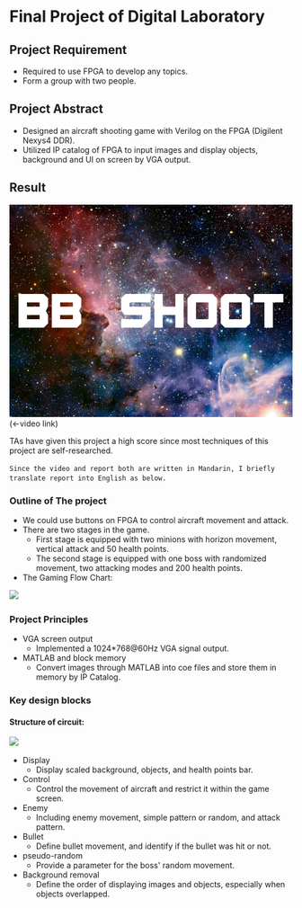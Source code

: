 # Final Project of Digital Laboratory
## Project Requirement
* Required to use FPGA to develop any topics.
* Form a group with two people.
## Project Abstract
*	Designed an aircraft shooting game with Verilog on the FPGA (Digilent Nexys4 DDR).
*	Utilized IP catalog of FPGA to input images and display objects, background and UI on screen by VGA output.
## Result
[<img src="../Digital Laboratory/images/start.jpg" width="600">](https://www.youtube.com/watch?v=L7aoIpFIz1E)
(<-video link)

TAs have given this project a high score since most techniques of this project are self-researched.

```Since the video and report both are written in Mandarin, I briefly translate report into English as below.```

### Outline of The project
* We could use buttons on FPGA to control aircraft movement and attack.
* There are two stages in the game. 
  * First stage is equipped with two minions with horizon movement, vertical attack and 50 health points.
  * The second stage is equipped with one boss with randomized movement, two attacking modes and 200 health points.
* The Gaming Flow Chart:
<img src="../Digital Laboratory/images/flow chart.jpg" width="600">

### Project Principles
* VGA screen output
  * Implemented a 1024*768@60Hz VGA signal output.
* MATLAB and block memory
  * Convert images through MATLAB into coe files and store them in memory by IP Catalog.

### Key design blocks
#### Structure of circuit:
<img src="../Digital Laboratory/images/code structure.png" width="800">

* Display
  * Display scaled background, objects, and health points bar.
* Control
  * Control the movement of aircraft and restrict it within the game screen.
* Enemy
  * Including enemy movement, simple pattern or random, and attack pattern.
* Bullet
  * Define bullet movement, and identify if the bullet was hit or not.
* pseudo-random
  * Provide a parameter for the boss' random movement.
* Background removal
  * Define the order of displaying images and objects, especially when objects overlapped.
